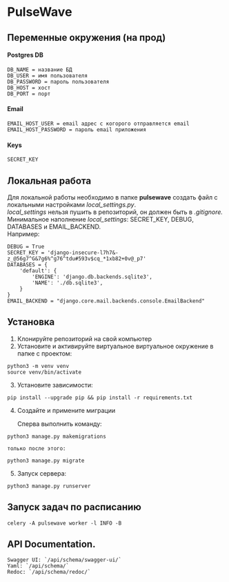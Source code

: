 # PulseWave

## Переменные окружения (на прод)

#### Postgres DB
```
DB_NAME = название БД
DB_USER = имя пользователя
DB_PASSWORD = пароль пользователя
DB_HOST = хост
DB_PORT = порт
```

#### Email
```
EMAIL_HOST_USER = email адрес с когорого отправляется email
EMAIL_HOST_PASSWORD = пароль email приложения
```
#### Keys
```
SECRET_KEY
```
## Локальная работа
Для локальной работы необходимо в папке **pulsewave** создать файл с локальными настройками *local_settings.py*.\
*local_settings* нельзя пушить в репозиторий, он должен быть в *.gitignore.*\
Минимальное наполнение *local_settings*: SECRET_KEY, DEBUG, DATABASES и EMAIL_BACKEND.\
Например:

```
DEBUG = True
SECRET_KEY = 'django-insecure-l7h7&-z_@56g7^G&7g6%^g76^tdu#593v$cq_*1xb82+0v@_p7'
DATABASES = {
    'default': {
        'ENGINE': 'django.db.backends.sqlite3',
        'NAME': './db.sqlite3',
    }
}
EMAIL_BACKEND = "django.core.mail.backends.console.EmailBackend"

```


## Установка
1. Клонируйте репозиторий на свой компьютер
2. Установите и активируйте виртуальное виртуальное окружение в папке с проектом:
```
python3 -m venv venv
source venv/bin/activate
```
3. Установите зависимости:
```
pip install --upgrade pip && pip install -r requirements.txt
```

4. Создайте и примените миграции

    Cперва выполнить команду:

```
python3 manage.py makemigrations
```

    только после этого:
   
```
python3 manage.py migrate
```

  
5. Запуск сервера:
   
```
python3 manage.py runserver
```

## Запуск задач по расписанию
`celery -A pulsewave worker -l INFO -B`


## API Documentation.

    Swagger UI: `/api/schema/swagger-ui/` 
    Yaml: `/api/schema/` 
    Redoc: `/api/schema/redoc/` 


